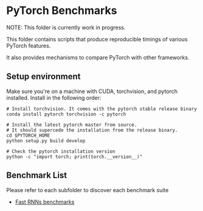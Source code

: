 # PyTorch Benchmarks

NOTE: This folder is currently work in progress.

This folder contains scripts that produce reproducible timings of various PyTorch features.

It also provides mechanisms to compare PyTorch with other frameworks.

## Setup environment
Make sure you're on a machine with CUDA, torchvision, and pytorch installed. Install in the following order:
```
# Install torchvision. It comes with the pytorch stable release binary
conda install pytorch torchvision -c pytorch

# Install the latest pytorch master from source.
# It should supercede the installation from the release binary.
cd $PYTORCH_HOME
python setup.py build develop

# Check the pytorch installation version
python -c "import torch; print(torch.__version__)"
```

## Benchmark List

Please refer to each subfolder to discover each benchmark suite

* [Fast RNNs benchmarks](fastrnns/README.md)

